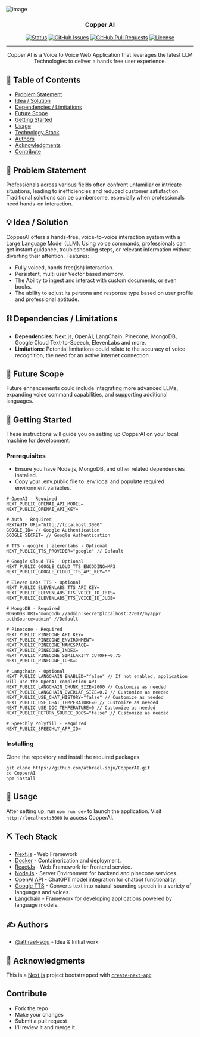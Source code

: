 
![image](https://github.com/athrael-soju/CopperAI/assets/25455658/28c3d8f3-82f2-4fb1-a9da-25eafab2fa55)

</p>
<h3 align="center">Copper AI</h3>

<div align="center">

[![Status](https://img.shields.io/badge/status-active-success.svg)]()
[![GitHub Issues](https://img.shields.io/github/issues/kylelobo/The-Documentation-Compendium.svg)](https://github.com/athrael-soju/CopperAI/issues)
[![GitHub Pull Requests](https://img.shields.io/github/issues-pr/kylelobo/The-Documentation-Compendium.svg)](https://github.com/athrael-soju/CopperAI/pulls)
[![License](https://img.shields.io/badge/license-MIT-blue.svg)](LICENSE.md)

</div>

---

<p align="center"> Copper AI is a Voice to Voice Web Application that leverages the latest LLM Technologies to deliver a hands free user experience.
    <br> 
</p>

## 📝 Table of Contents

- [Problem Statement](#problem_statement)
- [Idea / Solution](#idea)
- [Dependencies / Limitations](#limitations)
- [Future Scope](#future_scope)
- [Getting Started](#getting_started)
- [Usage](#usage)
- [Technology Stack](#tech_stack)
- [Authors](#authors)
- [Acknowledgments](#acknowledgments)
- [Contribute](#contribute)

## 🧐 Problem Statement <a name = "problem_statement"></a>

Professionals across various fields often confront unfamiliar or intricate situations, leading to inefficiencies and reduced customer satisfaction. Traditional solutions can be cumbersome, especially when professionals need hands-on interaction.

## 💡 Idea / Solution <a name = "idea"></a>

CopperAI offers a hands-free, voice-to-voice interaction system with a Large Language Model (LLM). Using voice commands, professionals can get instant guidance, troubleshooting steps, or relevant information without diverting their attention. Features:
- Fully voiced, hands free(ish) interaction.
- Persistent, multi user Vector based memory.
- The Ability to ingest and interact with custom documents, or even books.
- The ability to adjust its persona and response type based on user profile and professional aptitude.

## ⛓️ Dependencies / Limitations <a name = "limitations"></a>

 - **Dependencies**: Next.js, OpenAI, LangChain, Pinecone, MongoDB, Google Cloud Text-to-Speech, ElevenLabs and more.
 - **Limitations**: Potential limitations could relate to the accuracy of voice recognition, the need for an active internet connection

## 🚀 Future Scope <a name = "future_scope"></a>

Future enhancements could include integrating more advanced LLMs, expanding voice command capabilities, and supporting additional languages.

## 🏁 Getting Started <a name = "getting_started"></a>

These instructions will guide you on setting up CopperAI on your local machine for development.

### Prerequisites

- Ensure you have Node.js, MongoDB, and other related dependencies installed. 
- Copy your .env.public file to .env.local and populate required environment variables.
```
# OpenAI - Required
NEXT_PUBLIC_OPENAI_API_MODEL= 
NEXT_PUBLIC_OPENAI_API_KEY=

# Auth - Required
NEXTAUTH_URL="http://localhost:3000"
GOOGLE_ID= // Google Authentication
GOOGLE_SECRET= // Google Authentication

# TTS - google | elevenlabs - Optional
NEXT_PUBLIC_TTS_PROVIDER="google" // Default

# Google Cloud TTS - Optional
NEXT_PUBLIC_GOOGLE_CLOUD_TTS_ENCODING=MP3
NEXT_PUBLIC_GOOGLE_CLOUD_TTS_API_KEY=""

# Eleven Labs TTS - Optional
NEXT_PUBLIC_ELEVENLABS_TTS_API_KEY=
NEXT_PUBLIC_ELEVENLABS_TTS_VOICE_ID_IRIS=
NEXT_PUBLIC_ELEVENLABS_TTS_VOICE_ID_JUDE=

# MongoDB - Required
MONGODB_URI="mongodb://admin:secret@localhost:27017/myapp?authSource=admin" //Default

# Pinecone - Required
NEXT_PUBLIC_PINECONE_API_KEY=
NEXT_PUBLIC_PINECONE_ENVIRONMENT=
NEXT_PUBLIC_PINECONE_NAMESPACE=
NEXT_PUBLIC_PINECONE_INDEX=
NEXT_PUBLIC_PINECONE_SIMILARITY_CUTOFF=0.75
NEXT_PUBLIC_PINECONE_TOPK=1

# Langchain - Optional
NEXT_PUBLIC_LANGCHAIN_ENABLED="false" // If not enabled, application will use the OpenAI completion API
NEXT_PUBLIC_LANGCHAIN_CHUNK_SIZE=2000 // Customize as needed
NEXT_PUBLIC_LANGCHAIN_OVERLAP_SIZE=0.2 // Customize as needed
NEXT_PUBLIC_USE_CHAT_HISTORY="false" // Customize as needed
NEXT_PUBLIC_USE_CHAT_TEMPERATURE=0 // Customize as needed
NEXT_PUBLIC_USE_DOC_TEMPERATURE=0 // Customize as needed
NEXT_PUBLIC_RETURN_SOURCE_DOCS="false" // Customize as needed

# Speechly Polyfill - Required
NEXT_PUBLIC_SPEECHLY_APP_ID=
```

### Installing

Clone the repository and install the required packages.
```
git clone https://github.com/athrael-soju/CopperAI.git
cd CopperAI
npm install
```

## 🎈 Usage <a name="usage"></a>

After setting up, run `npm run dev` to launch the application. Visit `http://localhost:3000` to access CopperAI.

## ⛏️ Tech Stack <a name = "tech_stack"></a>

- [Next.js](https://nextjs.org/) - Web Framework
- [Docker](https://www.docker.com/) - Containerization and deployment.
- [ReactJs](https://react.dev/) - Web Framework for frontend service.
- [NodeJs](https://nodejs.org/en/) - Server Environment for backend and pinecone services.
- [OpenAI API](https://openai.com/blog/introducing-chatgpt-and-whisper-apis) - ChatGPT model integration for chatbot functionality.
- [Google TTS](https://cloud.google.com/text-to-speech/) - Converts text into natural-sounding speech in a variety of languages and voices.
- [Langchain](https://js.langchain.com/docs/) - Framework for developing applications powered by language models.

## ✍️ Authors <a name = "authors"></a>

- [@athrael-soju](https://github.com/athrael-soju) - Idea & Initial work

## 🎉 Acknowledgments <a name = "acknowledgments"></a>

This is a [Next.js](https://nextjs.org/) project bootstrapped with [`create-next-app`](https://github.com/vercel/next.js/tree/canary/packages/create-next-app).

## Contribute <a name = "contribute"></a>
- Fork the repo
- Make your changes
- Submit a pull request
- I'll review it and merge it

<!-- 
<p align="center">
  <a href="https://www.youtube.com/watch?v=AdtQZ7iXkQ0" target="_blank" rel="noopener">
 <img src="https://github.com/athrael-soju/whisperChat/blob/main/Landing-s.png" alt="Project logo"></a> 
</p>
<div align="center">

[![Status](https://img.shields.io/badge/status-active-success.svg)]()
[![GitHub Issues](https://img.shields.io/github/issues/athrael-soju/whisperChat)](https://github.com/athrael-soju/whisperChat/issues)
[![GitHub Pull Requests](https://img.shields.io/github/issues-pr/athrael-soju/whisperChat)](https://img.shields.io/github/issues-pr/athrael-soju/whisperChat)
[![License](https://img.shields.io/badge/license-GNU%20GPL-blue.svg)](/LICENSE)

</div>
